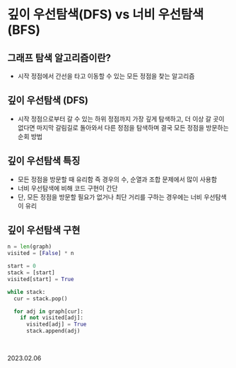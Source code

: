 # 깊이 우선탐색(DFS) vs 너비 우선탐색(BFS)

## 그래프 탐색 알고리즘이란?
* 시작 정점에서 간선을 타고 이동할 수 있는 모든 정점을 찾는 알고리즘

## 깊이 우선탐색 (DFS)
* 시작 정점으로부터 갈 수 있는 하위 정점까지 가장 깊게 탐색하고, 더 이상 갈 곳이 없다면 마지막 갈림길로 돌아와서 다른 정점을 탐색하며 결국 모든 정점을 방문하는 순회 방법

## 깊이 우선탐색 특징
* 모든 정점을 방문할 때 유리함 즉 경우의 수, 순열과 조합 문제에서 많이 사용함
* 너비 우선탐색에 비해 코드 구현이 간단
* 단, 모든 정점을 방문할 필요가 없거나 최단 거리를 구하는 경우에는 너비 우선탐색이 유리

## 깊이 우선탐색 구현
```python
n = len(graph)
visited = [False] * n

start = 0
stack = [start]
visited[start] = True

while stack:
  cur = stack.pop()

  for adj in graph[cur]:
    if not visited[adj]:
      visited[adj] = True
      stack.append(adj)
```

<br/>

2023.02.06